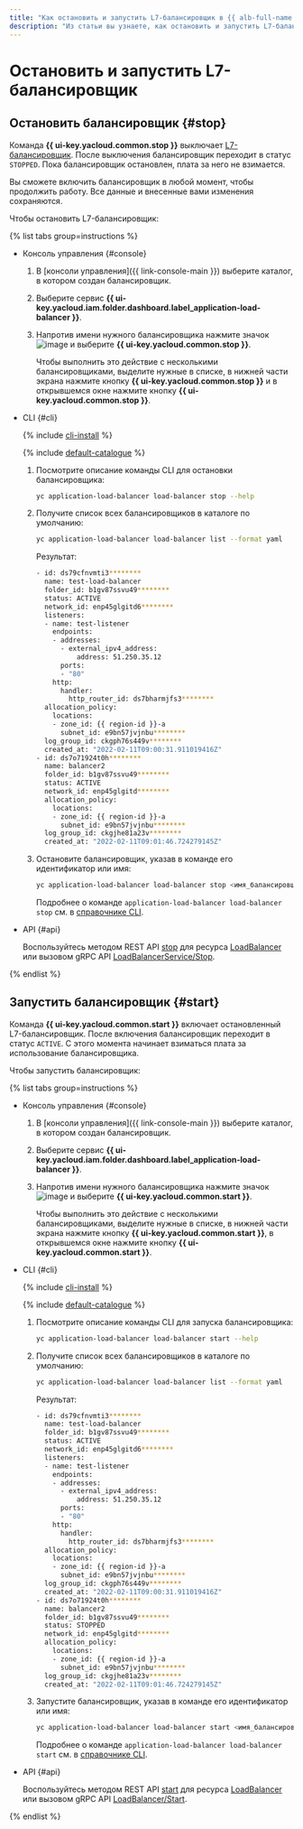 ```yaml
---
title: "Как остановить и запустить L7-балансировщик в {{ alb-full-name }}"
description: "Из статьи вы узнаете, как остановить и запустить L7-балансировщик {{ alb-name }}."
---
```


# Остановить и запустить L7-балансировщик

## Остановить балансировщик {#stop}

Команда **{{ ui-key.yacloud.common.stop }}** выключает [L7-балансировщик](../concepts/application-load-balancer.md). После выключения балансировщик переходит в статус `STOPPED`. Пока балансировщик остановлен, плата за него не взимается.

Вы сможете включить балансировщик в любой момент, чтобы продолжить работу. Все данные и внесенные вами изменения сохраняются.

Чтобы остановить L7-балансировщик:

{% list tabs group=instructions %}

- Консоль управления {#console}

  1. В [консоли управления]({{ link-console-main }}) выберите каталог, в котором создан балансировщик.
  1. Выберите сервис **{{ ui-key.yacloud.iam.folder.dashboard.label_application-load-balancer }}**.
  1. Напротив имени нужного балансировщика нажмите значок ![image](../../_assets/console-icons/ellipsis.svg) и выберите **{{ ui-key.yacloud.common.stop }}**.
  
     Чтобы выполнить это действие с несколькими балансировщиками, выделите нужные в списке, в нижней части экрана нажмите кнопку **{{ ui-key.yacloud.common.stop }}** и в открывшемся окне нажмите кнопку **{{ ui-key.yacloud.common.stop }}**.

- CLI {#cli}

  {% include [cli-install](../../_includes/cli-install.md) %}

  {% include [default-catalogue](../../_includes/default-catalogue.md) %}

  1. Посмотрите описание команды CLI для остановки балансировщика:

     ```bash
     yc application-load-balancer load-balancer stop --help
     ```

  1. Получите список всех балансировщиков в каталоге по умолчанию:

     ```bash
     yc application-load-balancer load-balancer list --format yaml
     ```

     Результат:
 
     

     ```bash
     - id: ds79cfnvmti3********
       name: test-load-balancer
       folder_id: b1gv87ssvu49********
       status: ACTIVE
       network_id: enp45glgitd6********
       listeners:
       - name: test-listener
         endpoints:
         - addresses:
           - external_ipv4_address:
               address: 51.250.35.12
           ports:
           - "80"
         http:
           handler:
             http_router_id: ds7bharmjfs3********
       allocation_policy:
         locations:
         - zone_id: {{ region-id }}-a
           subnet_id: e9bn57jvjnbu********
       log_group_id: ckgph76s449v********
       created_at: "2022-02-11T09:00:31.911019416Z"
     - id: ds7o71924t0h********
       name: balancer2
       folder_id: b1gv87ssvu49********
       status: ACTIVE
       network_id: enp45glgitd********
       allocation_policy:
         locations:
         - zone_id: {{ region-id }}-a
           subnet_id: e9bn57jvjnbu********
       log_group_id: ckgjhe81a23v********
       created_at: "2022-02-11T09:01:46.724279145Z"
     ```




  1. Остановите балансировщик, указав в команде его идентификатор или имя:

     ```bash
     yc application-load-balancer load-balancer stop <имя_балансировщика>
     ```

     Подробнее о команде `application-load-balancer load-balancer stop` см. в [справочнике CLI](../../cli/cli-ref/managed-services/application-load-balancer/load-balancer/stop.md).

- API {#api}

  Воспользуйтесь методом REST API [stop](../api-ref/LoadBalancer/stop.md) для ресурса [LoadBalancer](../api-ref/LoadBalancer/index.md) или вызовом gRPC API [LoadBalancerService/Stop](../api-ref/grpc/load_balancer_service.md#Stop).

{% endlist %}

## Запустить балансировщик {#start}

Команда **{{ ui-key.yacloud.common.start }}** включает остановленный L7-балансировщик. После включения балансировщик переходит в статус `ACTIVE`. С этого момента начинает взиматься плата за использование балансировщика.

Чтобы запустить балансировщик:

{% list tabs group=instructions %}

- Консоль управления {#console}

  1. В [консоли управления]({{ link-console-main }}) выберите каталог, в котором создан балансировщик.
  1. Выберите сервис **{{ ui-key.yacloud.iam.folder.dashboard.label_application-load-balancer }}**.
  1. Напротив имени нужного балансировщика нажмите значок ![image](../../_assets/console-icons/ellipsis.svg) и выберите **{{ ui-key.yacloud.common.start }}**.

     Чтобы выполнить это действие с несколькими балансировщиками, выделите нужные в списке, в нижней части экрана нажмите кнопку **{{ ui-key.yacloud.common.start }}**, в открывшемся окне нажмите кнопку **{{ ui-key.yacloud.common.start }}**.

- CLI {#cli}

  {% include [cli-install](../../_includes/cli-install.md) %}

  {% include [default-catalogue](../../_includes/default-catalogue.md) %}

  1. Посмотрите описание команды CLI для запуска балансировщика:

     ```bash
     yc application-load-balancer load-balancer start --help
     ```

  1. Получите список всех балансировщиков в каталоге по умолчанию:

     ```bash
     yc application-load-balancer load-balancer list --format yaml
     ```

     Результат:

     

     ```bash
     - id: ds79cfnvmti3********
       name: test-load-balancer
       folder_id: b1gv87ssvu49********
       status: ACTIVE
       network_id: enp45glgitd6********
       listeners:
       - name: test-listener
         endpoints:
         - addresses:
           - external_ipv4_address:
               address: 51.250.35.12
           ports:
           - "80"
         http:
           handler:
             http_router_id: ds7bharmjfs3********
       allocation_policy:
         locations:
         - zone_id: {{ region-id }}-a
           subnet_id: e9bn57jvjnbu********
       log_group_id: ckgph76s449v********
       created_at: "2022-02-11T09:00:31.911019416Z"
     - id: ds7o71924t0h********
       name: balancer2
       folder_id: b1gv87ssvu49********
       status: STOPPED
       network_id: enp45glgitd********
       allocation_policy:
         locations:
         - zone_id: {{ region-id }}-a
           subnet_id: e9bn57jvjnbu********
       log_group_id: ckgjhe81a23v********
       created_at: "2022-02-11T09:01:46.724279145Z"
     ```




  1. Запустите балансировщик, указав в команде его идентификатор или имя:

     ```bash
     yc application-load-balancer load-balancer start <имя_балансировщика>
     ```

     Подробнее о команде `application-load-balancer load-balancer start` см. в [справочнике CLI](../../cli/cli-ref/managed-services/application-load-balancer/load-balancer/start.md).

- API {#api}

  Воспользуйтесь методом REST API [start](../api-ref/LoadBalancer/start.md) для ресурса [LoadBalancer](../api-ref/LoadBalancer/index.md) или вызовом gRPC API [LoadBalancer/Start](../api-ref/grpc/load_balancer_service.md#Start).

{% endlist %}
